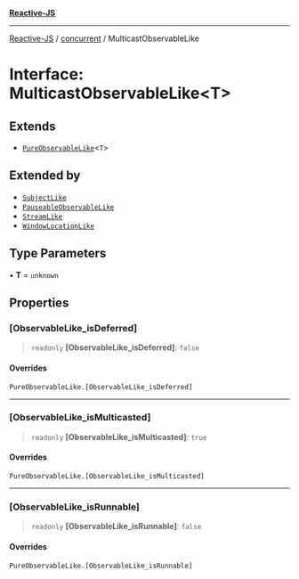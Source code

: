 [**Reactive-JS**](../../README.md)

***

[Reactive-JS](../../README.md) / [concurrent](../README.md) / MulticastObservableLike

# Interface: MulticastObservableLike\<T\>

## Extends

- [`PureObservableLike`](PureObservableLike.md)\<`T`\>

## Extended by

- [`SubjectLike`](SubjectLike.md)
- [`PauseableObservableLike`](PauseableObservableLike.md)
- [`StreamLike`](StreamLike.md)
- [`WindowLocationLike`](../../integrations/web/interfaces/WindowLocationLike.md)

## Type Parameters

• **T** = `unknown`

## Properties

### \[ObservableLike\_isDeferred\]

> `readonly` **\[ObservableLike\_isDeferred\]**: `false`

#### Overrides

`PureObservableLike.[ObservableLike_isDeferred]`

***

### \[ObservableLike\_isMulticasted\]

> `readonly` **\[ObservableLike\_isMulticasted\]**: `true`

#### Overrides

`PureObservableLike.[ObservableLike_isMulticasted]`

***

### \[ObservableLike\_isRunnable\]

> `readonly` **\[ObservableLike\_isRunnable\]**: `false`

#### Overrides

`PureObservableLike.[ObservableLike_isRunnable]`
